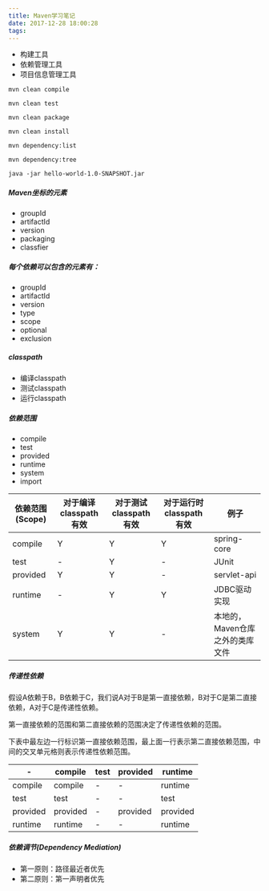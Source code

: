 ```yaml
---
title: Maven学习笔记
date: 2017-12-28 18:00:28
tags:
---
```


- 构建工具
- 依赖管理工具
- 项目信息管理工具

```
mvn clean compile
```

```
mvn clean test
```

```
mvn clean package
```

<!--more-->

```
mvn clean install
```

```
mvn dependency:list
```

```
mvn dependency:tree
```

```
java -jar hello-world-1.0-SNAPSHOT.jar
```

##### Maven坐标的元素
- groupId
- artifactId
- version
- packaging
- classfier

##### 每个依赖可以包含的元素有：
- groupId
- artifactId
- version
- type
- scope
- optional
- exclusion

##### classpath
- 编译classpath
- 测试classpath
- 运行classpath

##### 依赖范围
- compile
- test
- provided
- runtime
- system
- import


依赖范围(Scope) | 对于编译classpath有效 | 对于测试classpath有效 | 对于运行时classpath有效 | 例子
-|-|-|-|-| 
compile | Y | Y | Y | spring-core
test | - | Y | - | JUnit
provided | Y | Y | - | servlet-api
runtime | - | Y | Y | JDBC驱动实现
system | Y | Y | - |本地的，Maven仓库之外的类库文件

##### 传递性依赖

假设A依赖于B，B依赖于C，我们说A对于B是第一直接依赖，B对于C是第二直接依赖，A对于C是传递性依赖。

第一直接依赖的范围和第二直接依赖的范围决定了传递性依赖的范围。

下表中最左边一行标识第一直接依赖范围，最上面一行表示第二直接依赖范围，中间的交叉单元格则表示传递性依赖范围。

-| compile | test | provided | runtime
-|-|-|-|-|
compile|compile|-|-|runtime
test|test|-|-|test
provided|provided|-|provided|provided
runtime|runtime|-|-|runtime


##### 依赖调节(Dependency Mediation)
- 第一原则：路径最近者优先
- 第二原则：第一声明者优先
